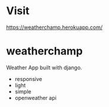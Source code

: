 # Visit

https://weatherchamp.herokuapp.com/

# weatherchamp

Weather App built with django.

- responsive
- light
- simple
- openweather api
